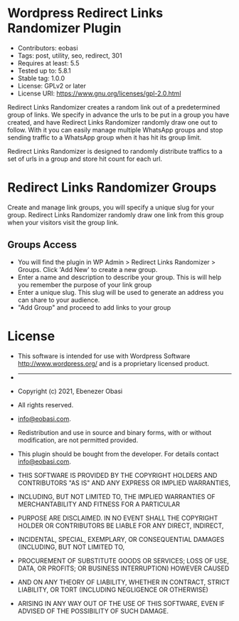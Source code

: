 # Wordpress Redirect Links Randomizer Plugin

 - Contributors: eobasi
 - Tags: post, utility, seo, redirect, 301
 - Requires at least: 5.5
 - Tested up to: 5.8.1
 - Stable tag: 1.0.0
 - License: GPLv2 or later
 - License URI: https://www.gnu.org/licenses/gpl-2.0.html

Redirect Links Randomizer creates a random link out of a predetermined group of links. We specify in advance the urls to be put in a group you have created, and have Redirect Links Randomizer randomly draw one out to follow. With it you can easily manage multiple WhatsApp groups and stop sending traffic to a WhatsApp group when it has hit its group limit.

Redirect Links Randomizer is designed to randomly distribute traffics to a set of urls in a group and store hit count for each url.

# Redirect Links Randomizer Groups
Create and manage link groups, you will specify a unique slug for your group. Redirect Links Randomizer randomly draw one link from this group when your visitors visit the group link.

## Groups Access
 - You will find the plugin in WP Admin > Redirect Links Randomizer > Groups. Click 'Add New' to create a new group.
 - Enter a name and description to describe your group. This is will help you remember the purpose of your link group
 - Enter a unique slug. This slug will be used to generate an address you can share to your audience.
 - "Add Group" and proceed to add links to your group

# License

 * This software is intended for use with Wordpress Software http://www.wordpress.org/ and is a proprietary licensed product.

 * ---
 * Copyright (c) 2021, Ebenezer Obasi
 * All rights reserved.
 * info@eobasi.com.

 * Redistribution and use in source and binary forms, with or without modification, are not permitted provided.

 * This plugin should be bought from the developer. For details contact info@eobasi.com.

 * THIS SOFTWARE IS PROVIDED BY THE COPYRIGHT HOLDERS AND CONTRIBUTORS "AS IS" AND ANY EXPRESS OR IMPLIED WARRANTIES,
 * INCLUDING, BUT NOT LIMITED TO, THE IMPLIED WARRANTIES OF MERCHANTABILITY AND FITNESS FOR A PARTICULAR
 * PURPOSE ARE DISCLAIMED. IN NO EVENT SHALL THE COPYRIGHT HOLDER OR CONTRIBUTORS BE LIABLE FOR ANY DIRECT, INDIRECT,
 * INCIDENTAL, SPECIAL, EXEMPLARY, OR CONSEQUENTIAL DAMAGES (INCLUDING, BUT NOT LIMITED TO,
 * PROCUREMENT OF SUBSTITUTE GOODS OR SERVICES; LOSS OF USE, DATA, OR PROFITS; OR BUSINESS INTERRUPTION) HOWEVER CAUSED
 * AND ON ANY THEORY OF LIABILITY, WHETHER IN CONTRACT, STRICT LIABILITY, OR TORT (INCLUDING NEGLIGENCE OR OTHERWISE)
 * ARISING IN ANY WAY OUT OF THE USE OF THIS SOFTWARE, EVEN IF ADVISED OF THE POSSIBILITY OF SUCH DAMAGE.
